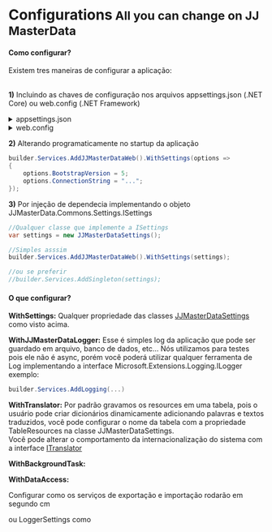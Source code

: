 <h1>Configurations<small> All you can change on JJ MasterData</small></h1>

<h4>Como configurar?</h4>
Existem tres maneiras de configurar a aplicação:
<br><br>

**1)** Incluindo as chaves de configuração nos arquivos appsettings.json (.NET Core) ou web.config (.NET Framework)
<details><summary>appsettings.json</summary><br>

```json
{
  "AllowedHosts": "*",
  "ConnectionStrings": {
    "ConnectionString": "data source=..."
  },
  "JJMasterData": {
    "TableName": "tb_masterdata",
    "ResourcesTableName": "tb_masterdata_resources",
    "PrefixGetProc": "jj_get{tablename}",
    "PrefixSetProc": "jj_set{tablename}",
    "UseUrlRequestCultureProvider": true,
    "BootstrapVersion":5,
    "Theme": "dark-blue",
    "Logger": {
      "Table": {
        "Name": "tb_masterdata_log"
      },
      "FileName": "yyyyMMdd_applog.txt",
      "WriteInDatabase": "All",
      "WriteInFile": "All"
    },
    "Swagger": {
      "DarkMode": true,
      "Enable": true
    }
  },
  "Logging": {
    "LogLevel": {
      "Default": "Information",
      "Microsoft.AspNetCore": "Warning"
    }
  }
}
```
</details>


<details><summary>web.config</summary><br> 

```xml
<?xml version="1.0"?>
<configuration>
	<appSettings>
		<!--System Log (Error, Warning, Information, All, None) Default Value (None)-->
		<add key="log_writeinconsole" value="None"/>
		<add key="log_writeineventviewer" value="None"/>
		<add key="log_writeintrace" value="None"/>
		<add key="log_writeinfile" value="All"/>
		<add key="log_filename" value="App_Data\log\yyyyMMdd_applog.txt"/>
		<add key="log_writeindatabase" value="All"/>
		<add key="log_tablename" value="tb_masterdata_log"/>
		<add key="log_connectname" value="ConnectionString"/>
		<add key="app.connectionstring" value="ConnectionString"/>
		
		<!--Configurações JJMasterData-->
		<add key="JJMasterData.PrefixProcGet" value="jj_get{tablename}"/>
		<add key="JJMasterData.PrefixProcSet" value="jj_set{tablename}"/>
		<add key="JJMasterData.TableName" value="tb_masterdata"/>
		<add key="JJMasterData.TableResources" value="tb_masterdata_resources"/>
		<add key="JJMasterData.URL" value="https://localhost/masterdata/"/>
		<add key="JJMasterData.BootstrapVersion" value="3"/>
		<add key="JJMasterData.BootstrapTheme" value="dark-blue"/>
		
		<!--Configurações Layout-->
		<add key="JJMasterData.LayoutUrl" value="~/Views/Shared/_Layout.vbhtml"/>
		<add key="JJMasterData.LayoutUrlPopup" value="~/Views/Shared/_Layout.Popup.vbhtml"/>

	</appSettings>
	<connectionStrings>
		<add name="Connectionstring" connectionString="data source=..." providerName="System.Data.SqlClient"/>
	</connectionStrings>
	
</configuration>
```


</details>

**2)** Alterando programaticamente no startup da aplicação
```cs
builder.Services.AddJJMasterDataWeb().WithSettings(options =>
{
    options.BootstrapVersion = 5;
    options.ConnectionString = "...";
});
```


**3)** Por injeção de dependecia implementando o objeto JJMasterData.Commons.Settings.ISettings
```cs
//Qualquer classe que implemente a ISettings
var settings = new JJMasterDataSettings();

//Simples asssim
builder.Services.AddJJMasterDataWeb().WithSettings(settings);

//ou se preferir
//builder.Services.AddSingleton(settings);
````

<h4>O que configurar?</h4>

**WithSettings:** Qualquer propriedade das classes [JJMasterDataSettings](../lib/JJMasterData.Commons.Settings.JJMasterDataSettings.html) como visto acima.
<br>

**WithJJMasterDataLogger:**  Esse é simples log da aplicação que pode ser guardado em arquivo, banco de dados, etc... 
Nós utilizamos para testes pois ele não é async, porém você poderá utilizar qualquer ferramenta de Log implementando a interface 
Microsoft.Extensions.Logging.ILogger exemplo:
```cs
builder.Services.AddLogging(...)
```

**WithTranslator:** Por padrão gravamos os resources em uma tabela, pois o usuário pode criar dicionários dinamicamente adicionando palavras e textos traduzidos, você pode configurar o nome da tabela com a propriedade TableResources na classe JJMasterDataSettings.
<br>
Você pode alterar o comportamento da internacionalização do sistema com a interface [ITranslator](../lib/JJMasterData.Commons.Language.ITranslator.html)
<br>


**WithBackgroundTask:** 

**WithDataAccess:** 

Configurar como os serviços de exportação e importação rodarão em segundo cm

ou LoggerSettings como
